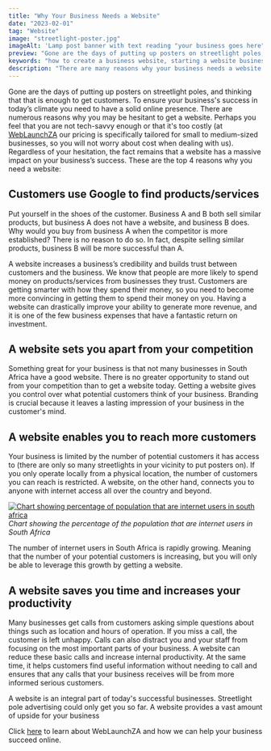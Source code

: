 ```yaml
---
title: "Why Your Business Needs a Website"
date: "2023-02-01"
tag: "Website"
image: "streetlight-poster.jpg"
imageAlt: 'Lamp post banner with text reading "your business goes here"'
preview: "Gone are the days of putting up posters on streetlight poles, and thinking that that is enough to get customers. To ensure your business’s success in today’s climate you need to have a solid online presence."
keywords: "how to create a business website, starting a website business, make a business website, affordable web design company, why i need a website"
description: "There are many reasons why your business needs a website. Here we discuss the top 4 reasons why you need a website"
---
```


Gone are the days of putting up posters on streetlight poles, and thinking that that is enough to get customers. To ensure your business's success in today’s climate you need to have a solid online presence. There are numerous reasons why you may be hesitant to get a website. Perhaps you feel that you are not tech-savvy enough or that it's too costly (at [WebLaunchZA](https://weblaunchza.com/ "Home page containing more information") our pricing is specifically tailored for small to medium-sized businesses, so you will not worry about cost when dealing with us).
Regardless of your hesitation, the fact remains that a website has a massive impact on your business’s success. These are the top 4 reasons why you need a website:

## Customers use Google to find products/services

Put yourself in the shoes of the customer. Business A and B both sell similar products, but business A does not have a website, and business B does. Why would you buy from business A when the competitor is more established? There is no reason to do so. In fact, despite selling similar products, business B will be more successful than A.

A website increases a business’s credibility and builds trust between customers and the business.
We know that people are more likely to spend money on products/services from businesses they trust.
Customers are getting smarter with how they spend their money, so you need to become more convincing in getting them to spend their money on you. Having a website can drastically improve your ability to generate more revenue, and it is one of the few business expenses that have a fantastic return on investment.

## A website sets you apart from your competition

Something great for your business is that not many businesses in South Africa have a good website. There is no greater opportunity to stand out from your competition than to get a website today. Getting a website gives you control over what potential customers think of your business. Branding is crucial because it leaves a lasting impression of your business in the customer's mind.

## A website enables you to reach more customers

Your business is limited by the number of potential customers it has access to (there are only so many streetlights in your vicinity to put posters on). If you only operate locally from a physical location, the number of customers you can reach is restricted. A website, on the other hand, connects you to anyone with internet access all over the country and beyond.

[![Chart showing percentage of population that are internet users in south africa](/postImages/sauser.jpg)](https://data.worldbank.org/indicator/IT.NET.USER.ZS?end=2020&locations=ZA&start=1990&view=chart)
_Chart showing the percentage of the population that are internet users in South Africa_

The number of internet users in South Africa is rapidly growing. Meaning that the number of your potential customers is increasing, but you will only be able to leverage this growth by getting a website.

## A website saves you time and increases your productivity

Many businesses get calls from customers asking simple questions about things such as location and hours of operation. If you miss a call, the customer is left unhappy. Calls can also distract you and your staff from focusing on the most important parts of your business. A website can reduce these basic calls and increase internal productivity. At the same time, it helps customers find useful information without needing to call and ensures that any calls that your business receives will be from more informed serious customers.

A website is an integral part of today's successful businesses. Streetlight pole advertising could only get you so far. A website provides a vast amount of upside for your business

Click [here](https://weblaunchza.com "Home page containing more information") to learn about WebLaunchZA and how we can help your business succeed online.
